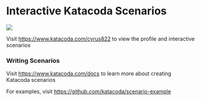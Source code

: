 # Interactive Katacoda Scenarios

[![](http://shields.katacoda.com/katacoda/cyrus822/count.svg)](https://www.katacoda.com/cyrus822 "Get your profile on Katacoda.com")

Visit https://www.katacoda.com/cyrus822 to view the profile and interactive scenarios

### Writing Scenarios
Visit https://www.katacoda.com/docs to learn more about creating Katacoda scenarios

For examples, visit https://github.com/katacoda/scenario-example
